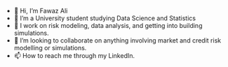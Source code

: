 - 👋 Hi, I’m Fawaz Ali
- 👀 I’m a University student studying Data Science and Statistics
- 🌱 I work on risk modeling, data analysis, and getting into building simulations.
- 💞️ I’m looking to collaborate on anything involving market and credit risk modelling or simulations.
- 📫 How to reach me through my LinkedIn.

<!---
FawazAli18/FawazAli18 is a ✨ special ✨ repository because its `README.md` (this file) appears on your GitHub profile.
You can click the Preview link to take a look at your changes.
--->
